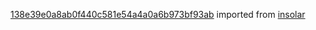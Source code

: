 [138e39e0a8ab0f440c581e54a4a0a6b973bf93ab](https://github.com/insolar/insolar/commit/138e39e0a8ab0f440c581e54a4a0a6b973bf93ab) imported from [insolar](https://github.com/insolar/insolar)
